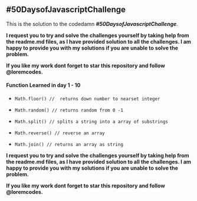 <h2>#50DaysofJavascriptChallenge</h2>
<p>This is the solution to the codedamn <b><i>#50DaysofJavascriptChallenge</i></b>.</p>

<strong>
    <p>I request you to try and solve the challenges yourself by taking help from the readme.md files, as I have
        provided solution to all the challenges. I am happy to provide you with my solutions if you are unable to
        solve the problem.</p>
</strong>

<strong>
    <p>If you like my work dont forget to star this repository and follow @loremcodes.</p>
</strong>

<h4>Function Learned in day 1 - 10</h4>

<ul>
    <li><pre><code>Math.floor() //  returns down number to nearset integer</code></pre></li>
    <li><pre><code>Math.random() // returns random from 0 -1</code></pre></li>
    <li><pre><code>Math.split() // splits a string into a array of substrings</code></pre></li>
    <li><pre><code>Math.reverse() // reverse an array</code></pre></li>
    <li><pre><code>Math.join() // returns an array as string</code></pre></li>
</ul>

<strong>
    <p>I request you to try and solve the challenges yourself by taking help from the readme.md files, as I have
        provided solution to all the challenges. I am happy to provide you with my solutions if you are unable to
        solve the problem.</p>
</strong>

<strong>
    <p>If you like my work dont forget to star this repository and follow @loremcodes.</p>
</strong>